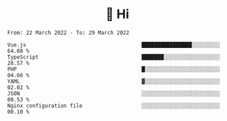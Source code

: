 <h1 align="center">👋 Hi</h1>
<!-- <h3 align="center">An enthusiastic frontend developer</h3> -->

<!--START_SECTION:waka-->

```text
From: 22 March 2022 - To: 29 March 2022

Vue.js                                     ████████████████░░░░░░░░░   64.08 %
TypeScript                                 ███████░░░░░░░░░░░░░░░░░░   28.57 %
PHP                                        █░░░░░░░░░░░░░░░░░░░░░░░░   04.66 %
YAML                                       ▓░░░░░░░░░░░░░░░░░░░░░░░░   02.02 %
JSON                                       ░░░░░░░░░░░░░░░░░░░░░░░░░   00.53 %
Nginx configuration file                   ░░░░░░░░░░░░░░░░░░░░░░░░░   00.10 %
```

<!--END_SECTION:waka-->
